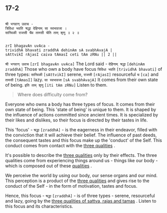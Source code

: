 ## 17-2


```shloka-sa

श्री भगवान् उवाच -
त्रिविधा भवति श्रद्धा देहिनाम् सा स्वभावजा ।
सात्त्विकी राजसी चैव तामसी चेति ताम् शृणु ॥ २ ॥

```
```shloka-sa-hk

zrI bhagavAn uvAca -
trividhA bhavati zraddhA dehinAm sA svabhAvajA |
sAttvikI rAjasI caiva tAmasI ceti tAm zRNu || 2 ||

```
`श्री भगवान् उवाच` `[zrI bhagavAn uvAca]` The Lord said - `देहिनाम् श्रद्धा` `[dehinAm zraddhA]` Those who own a body have focus `त्रिविधा भवति` `[trividhA bhavati]` of three types: `सात्त्विकी` `[sAttvikI]` serene, `राजसी` `[rAjasI]` resourceful `च` `[ca]` and `तामसी` `[tAmasI]` lazy. `सा स्वभावजा` `[sA svabhAvajA]` It comes from their own state of being. `इति ताम् शृणु` `[iti tAm zRNu]` Listen to them.


<a name='applopener_206'></a>
> Where does difficulty come from?



Everyone who owns a body has three types of focus. It comes from their own state of being. This 'state of being' is unique to them. It is shaped by the influence of actions committed since ancient times. It is specialized by their likes and dislikes, so their focus is directed by their tastes in life. 

<a name='shraddha_focus'></a>

This 'focus' - 
`श्रद्धा` `[zraddhA]` - is the eagerness in their endeavor, filled with the conviction that it will achieve their belief. The influence of past deeds, the consequent tastes and this focus make up the 'conduct' of the Self. This conduct comes from contact with the 
[three qualities](14-22.md#satva_rajas_tamas_effects)
. 

It's possible to describe the 
[three qualities](14-22.md#satva_rajas_tamas_effects)
 only by their effects. The three qualities come from experiencing things around us - things like our body - which is composed out of these 
[qualities](2-45_to_2-46.md#satva_rajas_tamas)
. 

We perceive the world by using our body, our sense organs and our mind. This perception is a product of the 
[three qualities](14-22.md#satva_rajas_tamas_effects)
 and gives rise to the conduct of the Self - in the form of motivation, tastes and focus.

Hence, this focus - 
`श्रद्धा` `[zraddhA]` - is of three types - serene, resourceful and lazy, going by the 
[three qualities of sattva, rajas and tamas](14-22.md#satva_rajas_tamas_effects)
. Listen to this focus and its characteristics.


